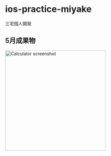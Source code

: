 # ios-practice-miyake
三宅個人開発


## 5月成果物
<img width="323" alt="Calculator screenshot" src="https://user-images.githubusercontent.com/53287375/172502159-01778ebb-a8d5-4de1-b8fa-163e4f82d6e6.png">
